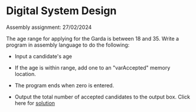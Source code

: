 # Digital System Design

Assembly assignment: 27/02/2024

The age range for applying for the Garda is between 18 and 35. Write a program in assembly language to do the following:

- Input a candidate's age
- If the age is within range, add one to an "varAccepted"
memory location.
- The program ends when zero is entered.

- Output the total number of accepted candidates to the output
box.
Click here for [solution](is-applicant-eligible-for-garda.asm)
